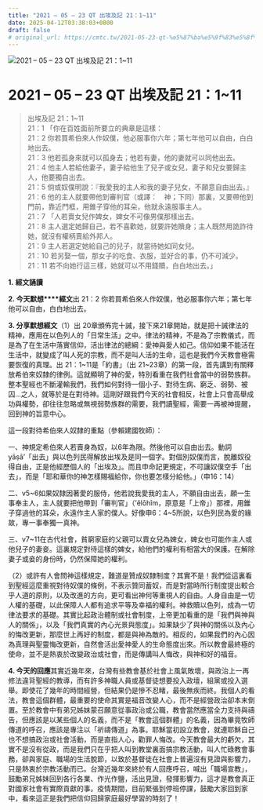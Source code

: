 ```yaml
---
title: "2021 – 05 – 23 QT 出埃及記 21：1~11"
date: 2025-04-12T03:38:03+0800
draft: false
# original_url: https://cmtc.tw/2021-05-23-qt-%e5%87%ba%e5%9f%83%e5%8f%8a%e8%a8%98-21%ef%bc%9a111
---
```


![2021 – 05 – 23 QT 出埃及記 21：1~11](/images/qt.jpg   "2021 – 05 – 23 QT 出埃及記 21：1~11")

# 2021 – 05 – 23 QT 出埃及記 21：1~11

> 出埃及記 21：1~11  
> 21：1 「你在百姓面前所要立的典章是這樣：  
> 21：2 你若買希伯來人作奴僕，他必服事你六年；第七年他可以自由，白白地出去。  
> 21：3 他若孤身來就可以孤身去；他若有妻，他的妻就可以同他出去。  
> 21：4 他主人若給他妻子，妻子給他生了兒子或女兒，妻子和兒女要歸主人，他要獨自出去。  
> 21：5 倘或奴僕明說：『我愛我的主人和我的妻子兒女，不願意自由出去。』  
> 21：6 他的主人就要帶他到審判官（或譯：　神；下同）那裏，又要帶他到門前，靠近門框，用錐子穿他的耳朵，他就永遠服事主人。  
> 21：7 「人若賣女兒作婢女，婢女不可像男僕那樣出去。  
> 21：8 主人選定她歸自己，若不喜歡她，就要許她贖身；主人既然用詭詐待她，就沒有權柄賣給外邦人。  
> 21：9 主人若選定她給自己的兒子，就當待她如同女兒。  
> 21：10 若另娶一個，那女子的吃食、衣服，並好合的事，仍不可減少。  
> 21：11 若不向她行這三樣，她就可以不用錢贖，白白地出去。」

**1.** **經文誦讀**

**2. 今天默想****經文**出 21：2 你若買希伯來人作奴僕，他必服事你六年；第七年他可以自由，白白地出去。

**3. 分享默想經文**（1）出 20章頒佈完十誡，接下來21章開始，就是把十誡律法的精神，應用在以色列人的「日常生活」之中。律法的精神，不是為了宗教儀式，而是為了在生活中落實信仰，活出律法的總綱：愛神與愛人如己。信仰如果不能活在生活中，就變成了叫人死的宗教，而不是叫人活的生命，這也是我們今天教會極需要恢復的真理。出 21：1~11是「約書」（出 21~23章）的第一段，首先講到有關釋放希伯來奴隸的律例。這就顯明了神的愛，特別看重在我們社會當中的弱勢族群。整本聖經也不斷灌輸我們，我們如何對待一個小子、對待生病、窮乏、弱勢、被囚…之人，就等於是在對待神。這剛好跟我們今天的社會相反，社會上只會高舉成功與權勢，卻往往忽略或無視弱勢族群的需要，我們讀聖經，需要一再被神提醒，回到神的旨意中心。

這一段對待希伯來人奴隸的重點（參賴建國牧師）：

一、神規定希伯來人若賣身為奴，以6年為限。然後他可以自由出去。動詞yāṣā’「出去」與以色列民得解放出埃及是同一個字。對個別奴僕而言，脫離奴役得自由，正是他經歷個人的「出埃及」。而且申命記更規定，不可讓奴僕空手「出去」，而是「耶和華你的神怎樣賜福給你，你也要怎樣分給他。」（申16：14）

二、v5~6如果奴隸因著愛的服侍，他若說我愛我的主人，不願自由出去，願一生事奉主人，主人就要把他帶到「審判官」（’ĕlōhîm，原意是「上帝」）那裡，用錐子穿過他的耳朵，永遠作主人家的僕人。好像申6：4~5所說，以色列民為愛的緣故，專一事奉獨一真神。

三、v7~11在古代社會，貧窮家庭的父親可以賣女兒為婢女，婢女也可能作主人或他兒子的妻妾。這裏規定對待這樣的婢女，給他們的權利有相當大的保護。在解除妻子或妾的身份時，仍然保障她的權利。

（2）或許有人會問神這樣規定，難道是贊成奴隸制度？其實不是！我們從這裏看到聖經這麼重視對待奴僕的條例，不表示贊同蓄奴，而是對當時所行制度提出較合乎人道的原則，以及改進的方向，更可看出神何等重視人的自由。人身自由是一切人權的基礎，以此保障人人都有追求平等及幸福的權利。神救贖以色列，成為一切律法要求的基礎。其實比起政治體制或社會制度，上帝更加看重的是「我們與神與人的關係」，以及「我們真實的內心光景與態度」。如果缺少了與神的關係以及內心的悔改更新，那麼世上再好的制度，都是與神為敵的。相反的，如果我們的內心因為真理與聖靈悔改更新，自然會活出愛神愛人的生命態度出來。所以教會最終極的使命，並不是熱衷於改變政治或社會，而是傳講叫人悔改，與神和好的福音。

**4. 今天的回應**其實近幾年來，台灣有些教會基於社會上風氣敗壞，與政治上一再修法違背聖經的教導，而有許多神職人員或基督徒想要投入政壇，組黨或投入選舉。即使花了幾年的時間經營，但結果仍是慘不忍睹，最後無疾而終。我個人的看法，教會這個群體，最重要的使命其實是福音改變人心，而不是經營政治卻本末倒置。至於教會中有弟兄姊妹蒙召願意從事政治或公職，教會當然應當全力支持與禱告，但應該是以某些個人的名義，而不是「教會這個群體」的名義，因為畢竟牧師傳道的呼召，應該是專注以「祈禱傳道」為事。耶穌當初設立教會，就連耶穌自己也不想搞政治或社會活動，而是直指人心，勸罪人悔改。今天教會最大的虧欠，其實不是沒有從政，而是我們只在乎把人叫到教堂裏面搞宗教活動，叫人忙碌教會事務，卻與家庭、職場的生活脫節，以致於基督徒在社會上普遍沒有見證與影響力，只是熱衷於宗教活動而已。台灣近幾年來終於有人回應呼召，喊出「職場宣教」，鼓勵弟兄姊妹回到各行各業、作光作鹽，活出見證，發揮影響力，這才是教會真正對國家社會有實際貢獻的事。疫情期間，目前緊張到停班停課，鼓勵大家回到家中，看來這正是我們把信仰回歸家庭最好學習的時刻了！